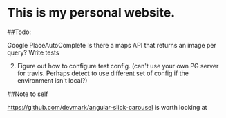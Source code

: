 # This is my personal website. 

##Todo: 

Google PlaceAutoComplete
Is there a maps API that returns an image per query?
Write tests

2. Figure out how to configure test config. (can't use your own PG server for travis. Perhaps detect to use different set of config if the environment isn't local?)

##Note to self

https://github.com/devmark/angular-slick-carousel is worth looking at